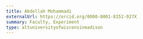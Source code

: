 ```yaml
---
title: Abdollah Mohammadi
externalUrl: https://orcid.org/0000-0001-8152-927X
summary: Faculty, Experiment
type: altuniversityofwisconsinmadison
---
```

